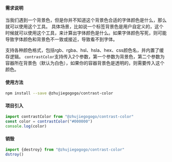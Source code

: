 #### 需求说明
当我们遇到一个背景色，但是你并不知道这个背景色合适的字体颜色是什么，那么就可以使用这个工具。
具体场景，比如说一个标签背景色是用户自定义的，这个时候就可以使用这个工具，来计算出字体颜色是什么。如果字体颜色写死，则可能导致字体颜色和背景色不一致或接近，导致看不到字体。

支持各种颜色格式，包括rgb、rgba、hsl、hsla、hex、css颜色名，并内置了缓存逻辑。
`contrastColor`支持传入2个参数，第一个参数为背景色，第二个参数为容器所在背景色（默认为白色），如果你的容器背景色是透明的，则需要传入这个颜色。
#### 使用方法
```bash
npm install --save @zhujiegogogo/contrast-color
```
#### 项目引入
```js
import contrastColor from "@zhujiegogogo/contrast-color"
const color = contrastColor("#000000")
console.log(color)
```

#### 销毁
```js
import {destroy} from "@zhujiegogogo/contrast-color"
dstroy()
```
